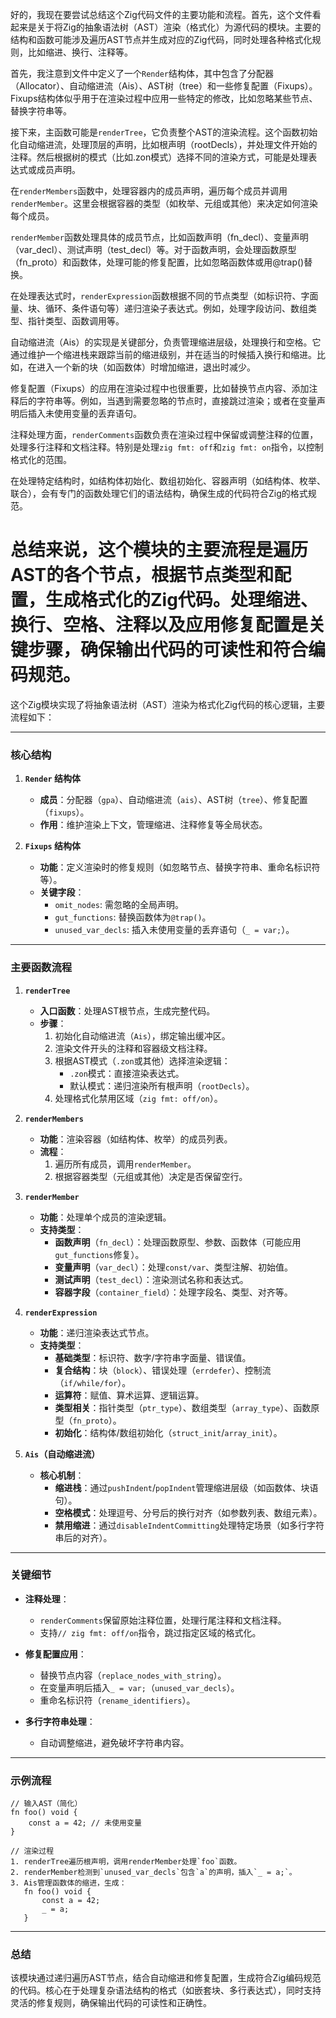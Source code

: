 好的，我现在要尝试总结这个Zig代码文件的主要功能和流程。首先，这个文件看起来是关于将Zig的抽象语法树（AST）渲染（格式化）为源代码的模块。主要的结构和函数可能涉及遍历AST节点并生成对应的Zig代码，同时处理各种格式化规则，比如缩进、换行、注释等。

首先，我注意到文件中定义了一个`Render`结构体，其中包含了分配器（Allocator）、自动缩进流（Ais）、AST树（tree）和一些修复配置（Fixups）。Fixups结构体似乎用于在渲染过程中应用一些特定的修改，比如忽略某些节点、替换字符串等。

接下来，主函数可能是`renderTree`，它负责整个AST的渲染流程。这个函数初始化自动缩进流，处理顶层的声明，比如根声明（rootDecls），并处理文件开始的注释。然后根据树的模式（比如.zon模式）选择不同的渲染方式，可能是处理表达式或成员声明。

在`renderMembers`函数中，处理容器内的成员声明，遍历每个成员并调用`renderMember`。这里会根据容器的类型（如枚举、元组或其他）来决定如何渲染每个成员。

`renderMember`函数处理具体的成员节点，比如函数声明（fn_decl）、变量声明（var_decl）、测试声明（test_decl）等。对于函数声明，会处理函数原型（fn_proto）和函数体，处理可能的修复配置，比如忽略函数体或用@trap()替换。

在处理表达式时，`renderExpression`函数根据不同的节点类型（如标识符、字面量、块、循环、条件语句等）递归渲染子表达式。例如，处理字段访问、数组类型、指针类型、函数调用等。

自动缩进流（Ais）的实现是关键部分，负责管理缩进层级，处理换行和空格。它通过维护一个缩进栈来跟踪当前的缩进级别，并在适当的时候插入换行和缩进。比如，在进入一个新的块（如函数体）时增加缩进，退出时减少。

修复配置（Fixups）的应用在渲染过程中也很重要，比如替换节点内容、添加注释后的字符串等。例如，当遇到需要忽略的节点时，直接跳过渲染；或者在变量声明后插入未使用变量的丢弃语句。

注释处理方面，`renderComments`函数负责在渲染过程中保留或调整注释的位置，处理多行注释和文档注释。特别是处理`zig fmt: off`和`zig fmt: on`指令，以控制格式化的范围。

在处理特定结构时，如结构体初始化、数组初始化、容器声明（如结构体、枚举、联合），会有专门的函数处理它们的语法结构，确保生成的代码符合Zig的格式规范。

总结来说，这个模块的主要流程是遍历AST的各个节点，根据节点类型和配置，生成格式化的Zig代码。处理缩进、换行、空格、注释以及应用修复配置是关键步骤，确保输出代码的可读性和符合编码规范。
================================================
这个Zig模块实现了将抽象语法树（AST）渲染为格式化Zig代码的核心逻辑，主要流程如下：

---

### **核心结构**
1. **`Render` 结构体**
   - **成员**：分配器（`gpa`）、自动缩进流（`ais`）、AST树（`tree`）、修复配置（`fixups`）。
   - **作用**：维护渲染上下文，管理缩进、注释修复等全局状态。

2. **`Fixups` 结构体**
   - **功能**：定义渲染时的修复规则（如忽略节点、替换字符串、重命名标识符等）。
   - **关键字段**：
     - `omit_nodes`: 需忽略的全局声明。
     - `gut_functions`: 替换函数体为`@trap()`。
     - `unused_var_decls`: 插入未使用变量的丢弃语句（`_ = var;`）。

---

### **主要函数流程**
1. **`renderTree`**
   - **入口函数**：处理AST根节点，生成完整代码。
   - **步骤**：
     1. 初始化自动缩进流（`Ais`），绑定输出缓冲区。
     2. 渲染文件开头的注释和容器级文档注释。
     3. 根据AST模式（`.zon`或其他）选择渲染逻辑：
        - `.zon`模式：直接渲染表达式。
        - 默认模式：递归渲染所有根声明（`rootDecls`）。
     4. 处理格式化禁用区域（`zig fmt: off/on`）。

2. **`renderMembers`**
   - **功能**：渲染容器（如结构体、枚举）的成员列表。
   - **流程**：
     1. 遍历所有成员，调用`renderMember`。
     2. 根据容器类型（元组或其他）决定是否保留空行。

3. **`renderMember`**
   - **功能**：处理单个成员的渲染逻辑。
   - **支持类型**：
     - **函数声明**（`fn_decl`）：处理函数原型、参数、函数体（可能应用`gut_functions`修复）。
     - **变量声明**（`var_decl`）：处理`const/var`、类型注解、初始值。
     - **测试声明**（`test_decl`）：渲染测试名称和表达式。
     - **容器字段**（`container_field`）：处理字段名、类型、对齐等。

4. **`renderExpression`**
   - **功能**：递归渲染表达式节点。
   - **支持类型**：
     - **基础类型**：标识符、数字/字符串字面量、错误值。
     - **复合结构**：块（`block`）、错误处理（`errdefer`）、控制流（`if/while/for`）。
     - **运算符**：赋值、算术运算、逻辑运算。
     - **类型相关**：指针类型（`ptr_type`）、数组类型（`array_type`）、函数原型（`fn_proto`）。
     - **初始化**：结构体/数组初始化（`struct_init`/`array_init`）。

5. **`Ais`（自动缩进流）**
   - **核心机制**：
     - **缩进栈**：通过`pushIndent`/`popIndent`管理缩进层级（如函数体、块语句）。
     - **空格模式**：处理逗号、分号后的换行对齐（如参数列表、数组元素）。
     - **禁用缩进**：通过`disableIndentCommitting`处理特定场景（如多行字符串后的对齐）。

---

### **关键细节**
- **注释处理**：
  - `renderComments`保留原始注释位置，处理行尾注释和文档注释。
  - 支持`// zig fmt: off/on`指令，跳过指定区域的格式化。

- **修复配置应用**：
  - 替换节点内容（`replace_nodes_with_string`）。
  - 在变量声明后插入`_ = var;`（`unused_var_decls`）。
  - 重命名标识符（`rename_identifiers`）。

- **多行字符串处理**：
  - 自动调整缩进，避免破坏字符串内容。

---

### **示例流程**
```zig
// 输入AST（简化）
fn foo() void {
    const a = 42; // 未使用变量
}

// 渲染过程
1. renderTree遍历根声明，调用renderMember处理`foo`函数。
2. renderMember检测到`unused_var_decls`包含`a`的声明，插入`_ = a;`。
3. Ais管理函数体的缩进，生成：
   fn foo() void {
       const a = 42;
       _ = a;
   }
```

---

### **总结**
该模块通过递归遍历AST节点，结合自动缩进和修复配置，生成符合Zig编码规范的代码。核心在于处理复杂语法结构的格式（如嵌套块、多行表达式），同时支持灵活的修复规则，确保输出代码的可读性和正确性。